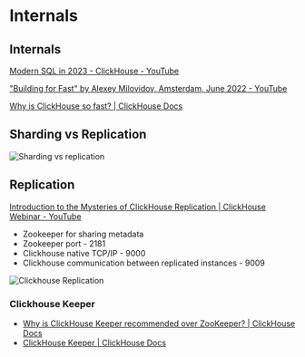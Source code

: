 # Internals

## Internals

[Modern SQL in 2023 - ClickHouse - YouTube](https://www.youtube.com/watch?v=zhrOYQpgvkk)

["Building for Fast" by Alexey Milovidov, Amsterdam, June 2022 - YouTube](https://www.youtube.com/watch?v=CAS2otEoerM&ab_channel=ClickHouse)

[Why is ClickHouse so fast? | ClickHouse Docs](https://clickhouse.com/docs/en/concepts/why-clickhouse-is-so-fast)

## Sharding vs Replication

![Sharding vs replication](media/Screenshot%202025-05-15%20at%207.40.59%20AM.jpg)

## Replication

[Introduction to the Mysteries of ClickHouse Replication \| ClickHouse Webinar - YouTube](https://www.youtube.com/watch?v=4DlQ6sVKQaA&t=878s&ab_channel=Altinity)

- Zookeeper for sharing metadata
- Zookeeper port - 2181
- Clickhouse native TCP/IP - 9000
- Clickhouse communication between replicated instances - 9009

![Clickhouse Replication](media/Screenshot%202025-05-15%20at%207.47.08%20AM.jpg)

### Clickhouse Keeper

- [Why is ClickHouse Keeper recommended over ZooKeeper? \| ClickHouse Docs](https://clickhouse.com/docs/knowledgebase/why_recommend_clickhouse_keeper_over_zookeeper)
- [ClickHouse Keeper \| ClickHouse Docs](https://clickhouse.com/docs/guides/sre/keeper/clickhouse-keeper)
